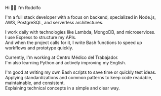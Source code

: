 Hi 👋🏼 I'm Rodolfo

I'm a full stack developer with a focus on backend, specialized in Node.js, AWS, PostgreSQL, and serverless architectures.

I work daily with technologies like Lambda, MongoDB, and microservices.  
I use Express to structure my APIs.  
And when the project calls for it, I write Bash functions to speed up workflows and prototype quickly.

Currently, I'm working at Centro Médico del Trabajador.  
I'm also learning Python and actively improving my English.

I'm good at writing my own Bash scripts to save time or quickly test ideas.
Applying standardizations and common patterns to keep code readable, maintainable, and consistent.  
Explaining technical concepts in a simple and clear way.

